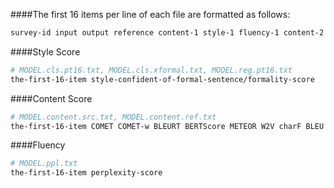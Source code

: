 ####The first 16 items per line of each file are formatted as follows:
```bash
survey-id input output reference content-1 style-1 fluency-1 content-2 style-2 fluency-2 z-score
```

####Style Score
```bash
# MODEL.cls.pt16.txt, MODEL.cls.xformal.txt, MODEL.reg.pt16.txt
the-first-16-item style-confident-of-formal-sentence/formality-score
```

####Content Score
```bash
# MODEL.content.src.txt, MODEL.content.ref.txt
the-first-16-item COMET COMET-w BLEURT BERTScore METEOR W2V charF BLEU ROUGE-1 ROUGE-2 ROUGE-L
```

####Fluency
```bash
# MODEL.ppl.txt
the-first-16-item perplexity-score
```
